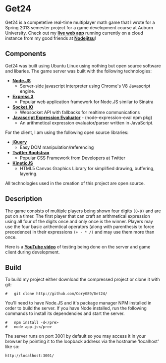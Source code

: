 # Get24

Get24 is a competetive real-time multiplayer math game that I wrote for a 
Spring 2013 semester project for a game development course at Auburn University. 
Check out my [**live web app**][1] running currently on a cloud instance from my
good friends at [**Nodejitsu**][2]!

## Components

Get24 was built using Ubuntu Linux using nothing but open source software and 
libaries. The game server was built with the following technologies:

* [**Node.JS**][3]
    - Server-side javascript interpreter using Chrome's V8 Javascript engine.
* [**Express 3**][4]
    - Popular web application framework for Node.JS similar to Sinatra
* [**Socket.IO**][5]
    - Websocket API with fallbacks for realtime communications
* [**Javascript Expression Evaluator**][6] - (node-expression-eval npm pkg)
    - An arithmetical expression evaluator/parser written in JavaScript.

For the client, I am using the following open source libraries:

* [**jQuery**][7]
    - Easy DOM manipulation/referencing
* [**Twitter Bootstrap**][8]
    - Popular CSS Framework from Developers at Twitter
* [**KineticJS**][9]
    - HTML5 Canvas Graphics Library for simplified drawing, buffering, layering.

All technologies used in the creation of this project are open source.

## Description

The game consists of multiple players being shown four digits `(0-9)` and are 
put on a timer. The first player that can craft an arithmetical expression using
all four of the digits once and only once is the winner. Players may use the
four basic arithemtical operators (along with parenthesis to force precedence)
in their expressions `(+ - * /)` and may use them more than once.

Here is a [**YouTube video**][10] of testing being done on the server and game
client during development.

## Build

To build my project either download the compressed project or clone it with git:

    #   git clone http://github.com/CoryG89/Get24/

You'll need to have Node.JS and it's package manager NPM installed in order to
build the server. If you have Node installed, run the following commands to
install its dependencies and start the server.

    #   npm install -d</pre>
    #   node app.js</pre>

The server runs on port 3001 by default so you may access it in your browser by
pointing it to the loopback address via the hostname 'localhost' like so:
    
	http://localhost:3001/

[1]: http://get24.jit.su/
[2]: http://nodejitsu.com/
[3]: http://nodejs.org/
[4]: http://expressjs.com/
[5]: http://socket.io/
[6]: http://silentmatt.com/javascript-expression-evaluator/
[7]: http://jquery.com/
[8]: http://twitter.github.com/bootstrap/
[9]: http://kineticjs.com/
[10]: http://youtu.be/gwTesvqwFWo